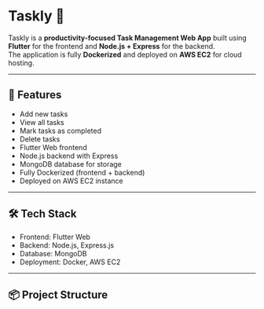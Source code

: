 # Taskly 📝

Taskly is a **productivity-focused Task Management Web App** built using **Flutter** for the frontend and **Node.js + Express** for the backend.  
The application is fully **Dockerized** and deployed on **AWS EC2** for cloud hosting.

---

## 🚀 Features

- Add new tasks
- View all tasks
- Mark tasks as completed
- Delete tasks
- Flutter Web frontend
- Node.js backend with Express
- MongoDB database for storage
- Fully Dockerized (frontend + backend)
- Deployed on AWS EC2 instance

---

## 🛠️ Tech Stack

- Frontend: Flutter Web
- Backend: Node.js, Express.js
- Database: MongoDB
- Deployment: Docker, AWS EC2

---

## 📦 Project Structure

